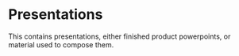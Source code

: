 Presentations
=============
This contains presentations, either finished product powerpoints, or material used to compose them.

